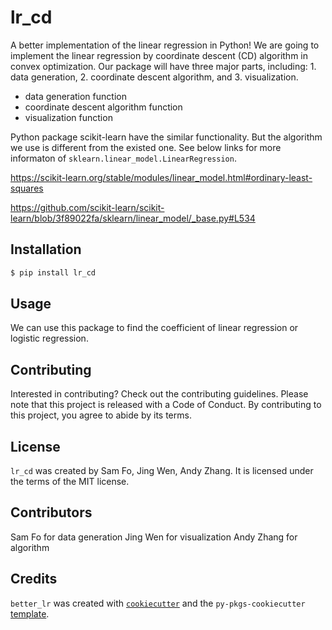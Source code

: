 # lr_cd

A better implementation of the linear regression in Python! We are going to implement the linear regression by coordinate descent (CD) algorithm in convex optimization. Our package will have three major parts, including: 1. data generation, 2. coordinate descent algorithm, and 3. visualization.


- data generation function
- coordinate descent algorithm function
- visualization function


Python package scikit-learn have the similar functionality. But the algorithm we use is different from the existed one. See below links for more informaton of `sklearn.linear_model.LinearRegression`.

https://scikit-learn.org/stable/modules/linear_model.html#ordinary-least-squares

https://github.com/scikit-learn/scikit-learn/blob/3f89022fa/sklearn/linear_model/_base.py#L534


## Installation

```bash
$ pip install lr_cd
```

## Usage

We can use this package to find the coefficient of linear regression or logistic regression.

## Contributing

Interested in contributing? Check out the contributing guidelines. Please note that this project is released with a Code of Conduct. By contributing to this project, you agree to abide by its terms.

## License

`lr_cd` was created by Sam Fo, Jing Wen, Andy Zhang. It is licensed under the terms of the MIT license.

## Contributors

Sam Fo for data generation
Jing Wen for visualization
Andy Zhang for algorithm



## Credits

`better_lr` was created with [`cookiecutter`](https://cookiecutter.readthedocs.io/en/latest/) and the `py-pkgs-cookiecutter` [template](https://github.com/py-pkgs/py-pkgs-cookiecutter).
